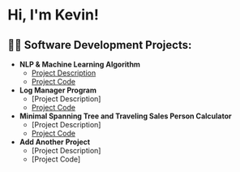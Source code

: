 <h1>Hi, I'm Kevin! <br/>

<h2>👨‍💻 Software Development Projects:</h2>

- <b>NLP & Machine Learning Algorithm</b>
  - [Project Description](https://github.com/KevinMReardon/NLP_Classifier/blob/main/README.md)
  - [Project Code](https://github.com/KevinMReardon/NLP_Classifier)
- <b>Log Manager Program</b>
  - [Project Description]
  - [Project Code](https://github.com/KevinMReardon/LogManagerProgram/tree/main/LogManagerProgram)
- <b>Minimal Spanning Tree and Traveling Sales Person Calculator</b>
  - [Project Description]
  - [Project Code](https://github.com/KevinMReardon/MSTandTSPcalc/tree/main/MSTandTSPcalc)
- <b>Add Another Project</b>
  - [Project Description]
  - [Project Code]


